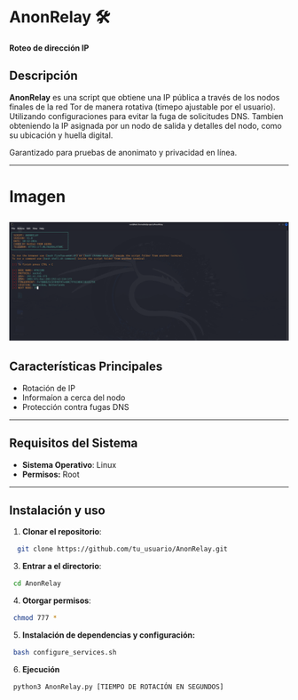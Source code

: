 # AnonRelay 🛠️  
**Roteo de dirección IP**

## Descripción  
**AnonRelay** es una script que obtiene una IP pública a través de los nodos finales de la red Tor de manera rotativa (timepo ajustable por el usuario). Utilizando configuraciones para evitar la fuga de solicitudes DNS. Tambien obteniendo la IP asignada por un nodo de salida y detalles del nodo, como su ubicación y huella digital.

Garantizado para pruebas de anonimato y privacidad en línea.

---
# Imagen
![Captura de pantalla](https://raw.githubusercontent.com/agoralatam/AnonRelay/refs/heads/main/image/Screenshot%202024-12-10%2012%5E%2549%5E%2558.png)
---
## Características Principales  
- Rotación de IP
- Informaíon a cerca del nodo
- Protección contra fugas DNS
---

## Requisitos del Sistema  
- **Sistema Operativo**: Linux  
- **Permisos:** Root
---

## Instalación y uso
1. **Clonar el repositorio**:
  ```bash
    git clone https://github.com/tu_usuario/AnonRelay.git
  ```
3. **Entrar a el directorio**:
  ```bash 
   cd AnonRelay
  ```
4.  **Otorgar permisos**:
  ```bash 
   chmod 777 *
  ```
5. **Instalación de dependencias y configuración:**
  ```bash 
   bash configure_services.sh
  ```
6. **Ejecución**
  ```bash 
   python3 AnonRelay.py [TIEMPO DE ROTACIÓN EN SEGUNDOS]
  ```
